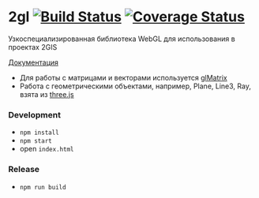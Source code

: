 # 2gl [![Build Status](https://travis-ci.org/2gis/2gl.svg)](https://travis-ci.org/2gis/2gl) [![Coverage Status](https://coveralls.io/repos/2gis/2gl/badge.svg?branch=master&service=github)](https://coveralls.io/github/2gis/2gl?branch=master)
Узкоспециализированная библиотека WebGL для использования в проектах 2GIS

[Документация](https://2gis.github.io/2gl/docs)

* Для работы с матрицами и векторами используется [glMatrix](http://glmatrix.net/)
* Работа с геометрическими объектами, например, Plane, Line3, Ray, взята из [three.js](http://threejs.org/)


### Development
* `npm install`
* `npm start`
* open `index.html`

### Release
* `npm run build`
